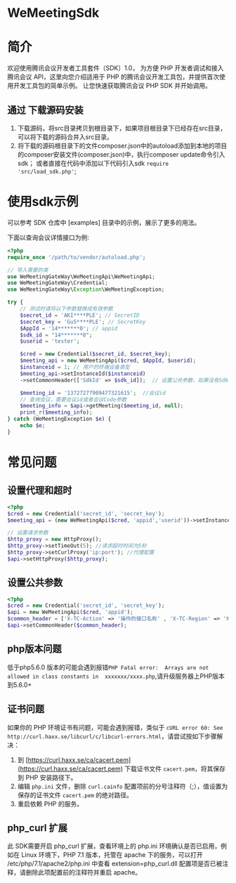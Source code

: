 # WeMeetingSdk
# 简介
欢迎使用腾讯会议开发者工具套件（SDK）1.0，
为方便 PHP 开发者调试和接入腾讯会议 API，这里向您介绍适用于 PHP 的腾讯会议开发工具包，并提供首次使用开发工具包的简单示例。
让您快速获取腾讯会议 PHP SDK 并开始调用。

                                                                                                     
## 通过 下载源码安装
1. 下载源码，将src目录拷贝到根目录下，如果项目根目录下已经存在src目录，可以将下载的源码合并入src目录。
2. 将下载的源码根目录下的文件composer.json中的autoload添加到本地的项目的composer安装文件(composer.json)中，执行composer update命令引入sdk；
或者直接在代码中添加以下代码引入sdk `require 'src/load_sdk.php'`; 

# 使用sdk示例
可以参考 SDK 仓库中 [examples] 目录中的示例，展示了更多的用法。

下面以查询会议详情接口为例:
```php
<?php
require_once '/path/to/vendor/autoload.php';

// 导入需要的类
use WeMeetingGateWay\WeMeetingApi\WeMeetingApi;
use WeMeetingGateWay\Credential;
use WeMeetingGateWay\Exception\WeMeetingException;

try {
    // 测试时请将以下参数替换成有效参数
    $secret_id = 'AKI****PLE'; // SecretID
    $secret_key = 'Gu5****PLE'; // SecretKey
    $AppId = '14*******0'; // appid
    $sdk_id = "14*******0";
    $userid = 'tester';

    $cred = new Credential($secret_id, $secret_key);
    $meeting_api = new WeMeetingApi($cred, $AppId, $userid);
    $instanceid = 1; // 用户的终端设备类型
    $meeting_api->setInstanceId($instanceid)
    ->setCommonHeader(['SdkId' => $sdk_id]);  // 设置公共参数，如果没有SdkId 可不设置

    $meeting_id = '13727277909477321615';  //会议id
    // 查询会议，需要会议id或者会议Code参数
    $meeting_info = $api->getMeeting($meeting_id, null);
    print_r($meeting_info);
} catch (WeMeetingException $e) {
    echo $e;
}
```
# 常见问题
## 设置代理和超时
```php
<?php
$cred = new Credential('secret_id', 'secret_key');
$meeting_api = (new WeMeetingApi($cred, 'appid','userid'))->setInstanceId(1);

// 设置请求参数
$http_proxy = new HttpProxy();
$http_proxy->setTimeOut(5); //请求超时时间为5秒
$http_proxy->setCurlProxy('ip:port'); //代理配置
$api->setHttpProxy($http_proxy);

```

## 设置公共参数
```php
<?php
$cred = new Credential('secret_id', 'secret_key');
$api = new WeMeetingApi($cred, 'appid');
$common_header = ['X-TC-Action' => '操作的接口名称' , 'X-TC-Region' => '地域'];
$api->setCommonHeader($common_header);

```

## php版本问题
低于php5.6.0 版本的可能会遇到报错`PHP Fatal error:  Arrays are not allowed in class constants in  xxxxxxx/xxxx.php`,请升级服务器上PHP版本到5.6.0+

## 证书问题

如果你的 PHP 环境证书有问题，可能会遇到报错，类似于 `cURL error 60: See http://curl.haxx.se/libcurl/c/libcurl-errors.html`，请尝试按如下步骤解决：

1. 到 [https://curl.haxx.se/ca/cacert.pem](https://curl.haxx.se/ca/cacert.pem) 下载证书文件 `cacert.pem`，将其保存到 PHP 安装路径下。
2. 编辑 `php.ini` 文件，删除 `curl.cainfo` 配置项前的分号注释符（;），值设置为保存的证书文件 `cacert.pem` 的绝对路径。
3. 重启依赖 PHP 的服务。

## php_curl 扩展

此 SDK需要开启 php_curl 扩展，查看环境上的 php.ini 环境确认是否已启用，例如在 Linux 环境下，PHP 7.1 版本，托管在 apache 下的服务，可以打开 /etc/php/7.1/apache2/php.ini 中查看 extension=php_curl.dll 配置项是否已被注释，请删除此项配置前的注释符并重启 apache。
